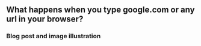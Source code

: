 ## What happens when you type google.com or any url in your browser?

### Blog post and image illustration
